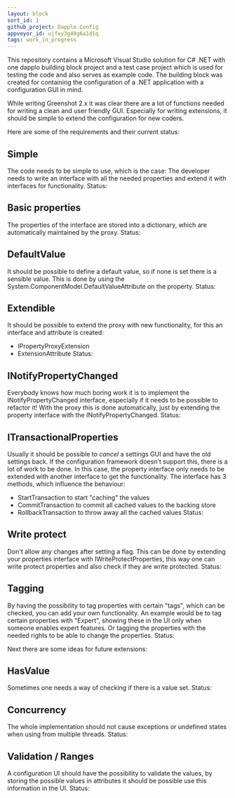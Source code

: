 ```yaml
---
layout: block
sort_id: 1
github_project: Dapplo.Config
appveyor_id: ujfvy3g49g6a1d1q
tags: work_in_progress
---
```


This repository contains a Microsoft Visual Studio solution for C# .NET with one dapplo building block project and a test case project which is used for testing the code and also serves as example code. The building block was created for containing the configuration of a .NET application with a configuration GUI in mind.

While writing Greenshot 2.x it was clear there are a lot of functions needed for writing a clean and user friendly GUI. Especially for writing extensions, it should be simple to extend the configuration for new coders.


Here are some of the requirements and their current status:

Simple
------
The code needs to be simple to use, which is the case: The developer needs to write an interface with all the needed properties and extend it with interfaces for functionality.
Status: <span class="glyphicon glyphicon-ok"/>

Basic properties
----------------
The properties of the interface are stored into a dictionary, which are automatically maintained by the proxy.
Status: <span class="glyphicon glyphicon-ok"/>

DefaultValue
------------
It should be possible to define a default value, so if none is set there is a sensible value. This is done by using the System.ComponentModel.DefaultValueAttribute on the property.
Status: <span class="glyphicon glyphicon-ok"/>

Extendible
----------
It should be possible to extend the proxy with new functionality, for this an interface and attribute is created:
* IPropertyProxyExtension
* ExtensionAttribute
Status: <span class="glyphicon glyphicon-ok"/>

INotifyPropertyChanged
----------------------
Everybody knows how much boring work it is to implement the INotifyPropertyChanged interface, especially if it needs to be possible to refactor it! With the proxy this is done automatically, just by extending the property interface with the INotifyPropertyChanged.
Status: <span class="glyphicon glyphicon-ok"/>

ITransactionalProperties
-------------
Usually it should be possible to *cancel* a settings GUI and have the old settings back. If the configuration framework doesn't support this, there is a lot of work to be done. In this case, the property interface only needs to be extended with another interface to get the functionality. The interface has 3 methods, which influence the behaviour:
* StartTransaction to start "caching" the values
* CommitTransaction to commit all cached values to the backing store
* RollbackTransaction to throw away all the cached values
Status: <span class="glyphicon glyphicon-ok"/>

Write protect
-------------
Don't allow any changes after setting a flag. This can be done by extending your properties interface with IWriteProtectProperties<YourPropertiesInterface>, this way one can write protect properties and also check if they are write protected.
Status: <span class="glyphicon glyphicon-ok"/>

Tagging
-------
By having the possibility to tag properties with certain "tags", which can be checked, you can add your own functionality. An example would be to tag certain properties with "Expert", showing these in the UI only when someone enables expert features. Or tagging the properties with the needed rights to be able to change the properties.
Status: <span class="glyphicon glyphicon-ok"/>



Next there are some ideas for future extensions:

HasValue
--------
Sometimes one needs a way of checking if there is a value set.
Status: <span class="glyphicon glyphicon-remove"/>

Concurrency
-----------
The whole implementation should not cause exceptions or undefined states when using from multiple threads.
Status: <span class="glyphicon glyphicon-remove"/>

Validation / Ranges
-------------------
A configuration UI should have the possibility to validate the values, by storing the possible values in attributes it should be possible use this information in the UI.
Status: <span class="glyphicon glyphicon-remove"/>
